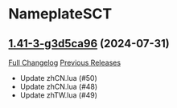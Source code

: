 # NameplateSCT

## [1.41-3-g3d5ca96](https://github.com/Justw8/NameplateSCT/tree/3d5ca96e5b207f32ef0733f4a7399f3ec2fe0b56) (2024-07-31)
[Full Changelog](https://github.com/Justw8/NameplateSCT/compare/1.41...3d5ca96e5b207f32ef0733f4a7399f3ec2fe0b56) [Previous Releases](https://github.com/Justw8/NameplateSCT/releases)

- Update zhCN.lua (#50)  
- Update zhCN.lua (#48)  
- Update zhTW.lua (#49)  
